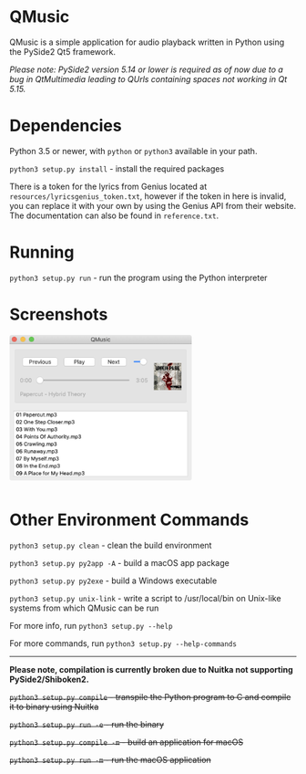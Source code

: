 # QMusic

QMusic is a simple application for audio playback written in Python using the PySide2 Qt5 framework.

*Please note: PySide2 version 5.14 or lower is required as of now due to a bug in QtMultimedia leading to QUrls containing spaces not working in Qt 5.15.*


# Dependencies

Python 3.5 or newer, with `python` or `python3` available in your path.

`python3 setup.py install` - install the required packages

There is a token for the lyrics from Genius located at `resources/lyricsgenius_token.txt`, however if the token in here is invalid, you can replace it with your own by using the Genius API from their website. The documentation can also be found in `reference.txt`.


# Running

`python3 setup.py run` - run the program using the Python interpreter


# Screenshots

<img src="resources/documentation/screenshot.png" width=320 style="border-radius: 4px; margin-bottom: 10px"/>


# Other Environment Commands

`python3 setup.py clean` - clean the build environment

`python3 setup.py py2app -A` - build a macOS app package

`python3 setup.py py2exe` - build a Windows executable

`python3 setup.py unix-link` - write a script to /usr/local/bin on Unix-like systems from which QMusic can be run

For more info, run `python3 setup.py --help`

For more commands, run `python3 setup.py --help-commands`

_______________________

**Please note, compilation is currently broken due to Nuitka not supporting PySide2/Shiboken2.**

~~`python3 setup.py compile` - transpile the Python program to C and compile it to binary using Nuitka~~

~~`python3 setup.py run -e` - run the binary~~

~~`python3 setup.py compile -m` - build an application for macOS~~

~~`python3 setup.py run -m` - run the macOS application~~
